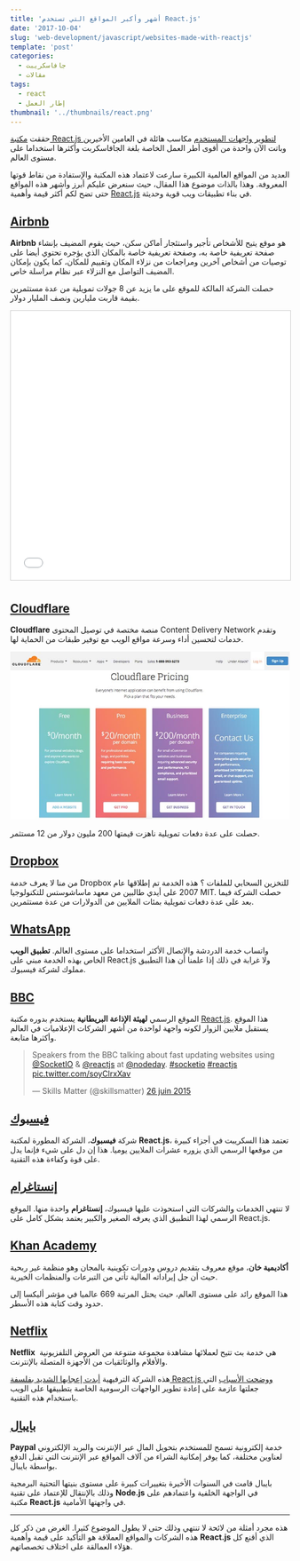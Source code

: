 ```yaml
---
title: 'أشهر وأكبر المواقع التي تستخدم React.js'
date: '2017-10-04'
slug: 'web-development/javascript/websites-made-with-reactjs'
template: 'post'
categories:
  - جافاسكريبت
  - مقالات
tags:
  - react
  - إطار العمل
thumbnail: '../thumbnails/react.png'
---
```


حققت [مكتبة React.js لتطوير واجهات المستخدم](https://www.tutomena.com/web-development/javascript/react-javascript-library/) مكاسب هائلة في العامين الأخيرين وباتت الآن واحدة من أقوى أطر العمل الخاصة بلغة الجافاسكربت وأكثرها استخداما على مستوى العالم.

العديد من المواقع العالمية الكبيرة سارعت لاعتماد هذه المكتبة والإستفادة من نقاط قوتها المعروفة. وهذا بالذات موضوع هذا المقال، حيث سنعرض عليكم أبرز وأشهر هذه المواقع حتى تضح لكم أكثر قيمة وأهمية [React.js](/web-development/javascript/react-javascript-library/) في بناء تطبيقات ويب قوية وحديثة.

## [Airbnb](https://www.airbnb.com/)

**Airbnb** هو موقع يتيح للأشخاص تأجير واستئجار أماكن سكن، حيث يقوم المضيف بإنشاء صفحة تعريفية خاصة به، وصفحة تعريفية خاصة بالمكان الذي يؤجره تحتوي أيضا على توصيات من أشخاص آخرين ومراجعات من نزلاء المكان وتقييم للمكان، كما يكون بإمكان المضيف التواصل مع النزلاء عبر نظام مراسلة خاص.

حصلت الشركة المالكة للموقع على ما يزيد عن 8 جولات تمويلية من عدة مستثمرين بقيمة قاربت مليارين ونصف المليار دولار.

<iframe width="100%" height="485" style="border: 1px solid #CCC; border-width: 1px; margin-bottom: 5px; max-width: 100%;" src="//www.slideshare.net/slideshow/embed_code/key/m9335Og39Y9gBM" frameborder="0" marginwidth="0" marginheight="0" scrolling="no" allowfullscreen="allowfullscreen"></iframe>

## [Cloudflare](https://www.cloudflare.com/)

**Cloudflare** منصة مختصة في توصيل المحتوى Content Delivery Network وتقدم خدمات لتحسين أداء وسرعة مواقع الويب مع توفير طبقات من الحماية لها.

[![Cloudflare website](../images/cloudflare.jpg)](../images/cloudflare.jpg)

حصلت على عدة دفعات تمويلية ناهزت قيمتها 200 مليون دولار من 12 مستثمر.

## [Dropbox](https://www.dropbox.com/)

من منا لا يعرف خدمة Dropbox للتخزين السحابي للملفات ؟ هذه الخدمة تم إطلاقها عام 2007 على أيدي طالبين من معهد ماساشوستس للتكنولوجيا MIT. حصلت الشركة فيما بعد على عدة دفعات تمويلية بمئات الملايين من الدولارات من عدة مستثمرين.

## [WhatsApp](https://web.whatsapp.com/)

واتساب خدمة الدردشة والإتصال الأكثر استخداما على مستوى العالم. **تطبيق الويب** الخاص بهذه الخدمة مبني على React.js ولا غرابة في ذلك إذا علمنا أن هذا التطبيق مملوك لشركة فيسبوك.

## [BBC](http://www.bbc.com/)

الموقع الرسمي **لهيئة الإذاعة البريطانية** يستخدم بدوره مكتبة [React.js](/web-development/javascript/react-javascript-library/). هذا الموقع يستقبل ملايين الزوار لكونه واجهة لواحدة من أشهر الشركات الإعلاميات في العالم وأكثرها متابعة.

<blockquote class="twitter-tweet" data-lang="fr"><p dir="ltr" lang="en">Speakers from the BBC talking about fast updating websites using <a href="https://twitter.com/SocketIO?ref_src=twsrc%5Etfw">@SocketIO</a> &amp; <a href="https://twitter.com/reactjs?ref_src=twsrc%5Etfw">@reactjs</a> at <a href="https://twitter.com/NodeDay?ref_src=twsrc%5Etfw">@nodeday</a>. <a href="https://twitter.com/hashtag/socketio?src=hash&amp;ref_src=twsrc%5Etfw">#socketio</a> <a href="https://twitter.com/hashtag/reactjs?src=hash&amp;ref_src=twsrc%5Etfw">#reactjs</a> <a href="http://t.co/soyClrxXav">pic.twitter.com/soyClrxXav</a></p>— Skills Matter (@skillsmatter) <a href="https://twitter.com/skillsmatter/status/614382545606733824?ref_src=twsrc%5Etfw">26 juin 2015</a></blockquote>
<script async src="//platform.twitter.com/widgets.js" charset="utf-8"></script>

## [فيسبوك](https://www.facebook.com)

شركة **فيسبوك**، الشركة المطورة لمكتبة **React.js**، تعتمد هذا السكريبت في أجزاء كبيرة من موقعها الرسمي الذي يزوره عشرات الملايين يوميا. هذا إن دل على شيء فإنما يدل على قوة وكفاءة هذه التقنية.

## [إنستاغرام](https://www.instagram.com/)

لا تنتهي الخدمات والشركات التي استحوذت عليها فيسبوك، **إنستاغرام** واحدة منها. الموقع الرسمي لهذا التطبيق الذي يعرفه الصغير والكبير يعتمد بشكل كامل على React.js.

## [Khan Academy](https://www.khanacademy.org/)

**أكاديمية خان**، موقع معروف بتقديم دروس ودورات تكوينية بالمجان وهو منظمة غير ربحية حيث أن جل إيراداته المالية تأتي من التبرعات والمنظمات الخيرية.

هذا الموقع رائد على مستوى العالم، حيث يحتل المرتبة 669 عالميا في مؤشر أليكسا إلى حدود وقت كتابة هذه الأسطر.

## [Netflix](https://www.netflix.com/)

**Netflix**  هي خدمة بث تتيح لعملائها مشاهدة مجموعة متنوعة من العروض التلفزيونية والأفلام والوثائقيات من الأجهزة المتصلة بالإنترنت.

هذه الشركة الترفيهية [أبدت إعجابها الشديد بفلسفة React.js ووضحت الأسباب](https://medium.com/netflix-techblog/netflix-likes-react-509675426db) التي جعلتها عازمة على إعادة تطوير الواجهات الرسومية الخاصة بتطبيقها على الويب باستخدام هذه التقنية.

## [بايبال](https://www.paypal.com/)

**Paypal** خدمة إلكترونية تسمح للمستخدم بتحويل المال عبر الإنترنت والبريد الإلكتروني لعناوين مختلفة، كما يوفر إمكانية الشراء من آلاف المواقع عبر الإنترنت التي تقبل الدفع بواسطة بايبال.

بايبال قامت في السنوات الأخيرة بتغييرات كبيرة على مستوى بنيتها التحتية البرمجية وذلك بالإنتقال للإعتماد على تقنية **Node.js** في الواجهة الخلفية واعتمادهم على مكتبة **React.js** في واجهتها الأمامية.

---

هذه مجرد أمثلة من لائحة لا تنتهي وذلك حتى لا يطول الموضوع كثيرا. الغرض من ذكر كل هذه الشركات والمواقع العملاقة هو التأكيد على قيمة وأهمية **React.js** الذي أقنع كل هؤلاء العمالقة على اختلاف تخصصاتهم.
